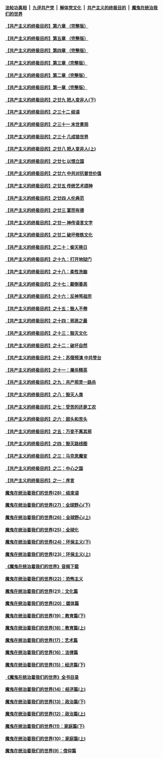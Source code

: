 

####  [法轮功真相](../../../../basic/blob/master/README.md?t=05150601) &nbsp;|&nbsp; [九评共产党](../../../../9ping.md/blob/master/README.md?t=05150601) &nbsp;|&nbsp; [解体党文化](../../../../jtdwh.md/blob/master/README.md?t=05150601)  &nbsp;|&nbsp; [共产主义的终极目的](../../../../gczydzjmd.md/blob/master/README.md?t=05150601) &nbsp;|&nbsp; [魔鬼在统治我们的世界](../../../../mgztzwmdsj.md/blob/master/README.md?t=05150601) 

#### [【共产主义的终极目的】第六章 （完整版）](../pages/nsc422/n11428913.md?t=05150601) 

#### [【共产主义的终极目的】第五章 （完整版）](../pages/nsc422/n11428912.md?t=05150601) 

#### [【共产主义的终极目的】第四章 （完整版）](../pages/nsc422/n11428907.md?t=05150601) 

#### [【共产主义的终极目的】第三章（完整版）](../pages/nsc422/n11428848.md?t=05150601) 

#### [【共产主义的终极目的】第二章（完整版）](../pages/nsc422/n11428831.md?t=05150601) 

#### [【共产主义的终极目的】第一章（完整版）](../pages/nsc422/n11417651.md?t=05150601) 

#### [【共产主义的终极目的】之廿九 把人变非人(下)](../pages/nsc422/n11344140.md?t=05150601) 

#### [【共产主义的终极目的】之三十二 结语](../pages/nsc422/n11360535.md?t=05150601) 

#### [【共产主义的终极目的】之三十一 末世景观](../pages/nsc422/n11351129.md?t=05150601) 

#### [【共产主义的终极目的】之三十 几成狼世界](../pages/nsc422/n11348280.md?t=05150601) 

#### [【共产主义的终极目的】之廿八 把人变非人(上)](../pages/nsc422/n11340492.md?t=05150601) 

#### [【共产主义的终极目的】之廿七 以恨立国](../pages/nsc422/n11336944.md?t=05150601) 

#### [【共产主义的终极目的】之廿六 中共对抗普世价值](../pages/nsc422/n11324785.md?t=05150601) 

#### [【共产主义的终极目的】之廿五 传统艺术颂神](../pages/nsc422/n11296396.md?t=05150601) 

#### [【共产主义的终极目的】之廿四 人伦典范](../pages/nsc422/n11296397.md?t=05150601) 

#### [【共产主义的终极目的】之廿三 富而有德](../pages/nsc422/n11283598.md?t=05150601) 

#### [【共产主义的终极目的】之廿一 神传语言文字](../pages/nsc422/n11263265.md?t=05150601) 

#### [【共产主义的终极目的】之廿二 破坏修炼文化](../pages/nsc422/n11245728.md?t=05150601) 

#### [【共产主义的终极目的】之二十：偷天换日](../pages/nsc422/n11238846.md?t=05150601) 

#### [【共产主义的终极目的】之十九：打开地狱门](../pages/nsc422/n11206376.md?t=05150601) 

#### [【共产主义的终极目的】之十八：柔性洗脑](../pages/nsc422/n11199994.md?t=05150601) 

#### [【共产主义的终极目的】之十七：颠倒善恶](../pages/nsc422/n11179782.md?t=05150601) 

#### [【共产主义的终极目的】之十六：反神骂祖宗](../pages/nsc422/n11166798.md?t=05150601) 

#### [【共产主义的终极目的】之十五：毁人不倦](../pages/nsc422/n11166792.md?t=05150601) 

#### [【共产主义的终极目的】之十四：邪恶之最](../pages/nsc422/n11150249.md?t=05150601) 

#### [【共产主义的终极目的】之十三：毁灭文化](../pages/nsc422/n11135227.md?t=05150601) 

#### [【共产主义的终极目的】之十二：破坏自然](../pages/nsc422/n11135214.md?t=05150601) 

#### [【共产主义的终极目的】之十：苏俄预演 中共登台](../pages/nsc422/n11118424.md?t=05150601) 

#### [【共产主义的终极目的】之十一：屠杀精英](../pages/nsc422/n11118442.md?t=05150601) 

#### [【共产主义的终极目的】之九：共产邪灵一路杀](../pages/nsc422/n11114139.md?t=05150601) 

#### [【共产主义的终极目的】之八：毁灭人类](../pages/nsc422/n11108503.md?t=05150601) 

#### [【共产主义的终极目的】之七：受苦的还是工农](../pages/nsc422/n11101809.md?t=05150601) 

#### [【共产主义的终极目的】之六：甜头和苦头](../pages/nsc422/n11096971.md?t=05150601) 

#### [【共产主义的终极目的】之五：万变不离其邪](../pages/nsc422/n11091285.md?t=05150601) 

#### [【共产主义的终极目的】之四：毁灭路线图](../pages/nsc422/n11086284.md?t=05150601) 

#### [【共产主义的终极目的】之三：马克思魔变](../pages/nsc422/n11061941.md?t=05150601) 

#### [【共产主义的终极目的】之二：中心之国](../pages/nsc422/n11047728.md?t=05150601) 

#### [【共产主义的终极目的】之一：序言](../pages/nsc422/n11086077.md?t=05150601) 

#### [魔鬼在统治着我们的世界(28)：结束语](../pages/nsc422/n10936246.md?t=05150601) 

#### [魔鬼在统治着我们的世界(27)：全球野心(下)](../pages/nsc422/n10928319.md?t=05150601) 

#### [魔鬼在统治着我们的世界(26)：全球野心(上)](../pages/nsc422/n10900318.md?t=05150601) 

#### [魔鬼在统治着我们的世界(25)：全球化](../pages/nsc422/n10788205.md?t=05150601) 

#### [魔鬼在统治着我们的世界(24)：环保主义(下)](../pages/nsc422/n10695307.md?t=05150601) 

#### [魔鬼在统治着我们的世界(23)：环保主义(上)](../pages/nsc422/n10688613.md?t=05150601) 

#### [《魔鬼在统治着我们的世界》音频下载](../pages/nsc422/n10635553.md?t=05150601) 

#### [魔鬼在统治着我们的世界(22)：恐怖主义](../pages/nsc422/n10614727.md?t=05150601) 

#### [魔鬼在统治着我们的世界(21)：文化篇](../pages/nsc422/n10597706.md?t=05150601) 

#### [魔鬼在统治着我们的世界(20)：媒体篇](../pages/nsc422/n10586579.md?t=05150601) 

#### [魔鬼在统治着我们的世界(19)：教育篇(下)](../pages/nsc422/n10564808.md?t=05150601) 

#### [魔鬼在统治着我们的世界(18)：教育篇(上)](../pages/nsc422/n10526970.md?t=05150601) 

#### [魔鬼在统治着我们的世界(17)：艺术篇](../pages/nsc422/n10499093.md?t=05150601) 

#### [魔鬼在统治着我们的世界(16)：法律篇](../pages/nsc422/n10485969.md?t=05150601) 

#### [魔鬼在统治着我们的世界(15)：经济篇(下)](../pages/nsc422/n10469975.md?t=05150601) 

#### [《魔鬼在统治着我们的世界》全书目录](../pages/nsc422/n10464261.md?t=05150601) 

#### [魔鬼在统治着我们的世界(14)：经济篇(上)](../pages/nsc422/n10457370.md?t=05150601) 

#### [魔鬼在统治着我们的世界(13)：政治篇(下)](../pages/nsc422/n10448270.md?t=05150601) 

#### [魔鬼在统治着我们的世界(12)：政治篇(上)](../pages/nsc422/n10444576.md?t=05150601) 

#### [魔鬼在统治着我们的世界(11)：家庭篇(下)](../pages/nsc422/n10440961.md?t=05150601) 

#### [魔鬼在统治着我们的世界(10)：家庭篇(上)](../pages/nsc422/n10435448.md?t=05150601) 

#### [魔鬼在统治着我们的世界(9)：信仰篇](../pages/nsc422/n10432159.md?t=05150601) 

